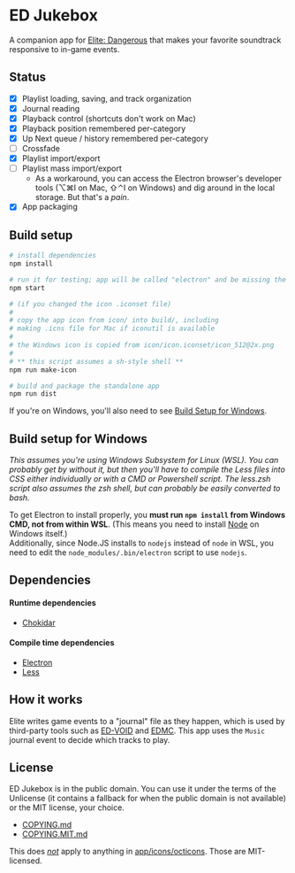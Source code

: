 # ED Jukebox

A companion app for [Elite: Dangerous][ed-official-site] that makes your favorite soundtrack responsive to in-game events.

## Status

- [x] Playlist loading, saving, and track organization
- [x] Journal reading
- [x] Playback control (shortcuts don't work on Mac)
- [x] Playback position remembered per-category
- [x] Up Next queue / history remembered per-category
- [ ] Crossfade
- [x] Playlist import/export
- [ ] Playlist mass import/export
	- As a workaround, you can access the Electron browser's developer tools (⌥⌘I on Mac, ⇧⌃I on Windows) and dig around in the local storage. But that's a _pain_.
- [x] App packaging

## Build setup

```bash
# install dependencies
npm install

# run it for testing; app will be called "electron" and be missing the icon
npm start

# (if you changed the icon .iconset file)
#
# copy the app icon from icon/ into build/, including
# making .icns file for Mac if iconutil is available
#
# the Windows icon is copied from icon/icon.iconset/icon_512@2x.png
#
# ** this script assumes a sh-style shell **
npm run make-icon

# build and package the standalone app
npm run dist
```

If you're on Windows, you'll also need to see [Build Setup for Windows](#build-setup-for-windows).

## Build setup for Windows

_This assumes you're using Windows Subsystem for Linux (WSL). You can probably get by without it, but then you'll have to compile the Less files into CSS either individually or with a CMD or Powershell script. The less.zsh script also assumes the zsh shell, but can probably be easily converted to bash._

To get Electron to install properly, you **must run `npm install` from Windows CMD, not from within WSL**. (This means you need to install [Node][nodejs] on Windows itself.)  
Additionally, since Node.JS installs to `nodejs` instead of `node` in WSL, you need to edit the `node_modules/.bin/electron` script to use `nodejs`.

## Dependencies

#### Runtime dependencies
- [Chokidar][chokidar]

#### Compile time dependencies

- [Electron][electron]
- [Less][less]

## How it works

Elite writes game events to a "journal" file as they happen, which is used by third-party tools such as [ED-VOID][ed-void] and [EDMC][edmc]. This app uses the `Music` journal event to decide which tracks to play.

## License

ED Jukebox is in the public domain. You can use it under the terms of the Unlicense (it contains a fallback for when the public domain is not available) or the MIT license, your choice.

- [COPYING.md](COPYING.md)
- [COPYING.MIT.md](COPYING.MIT.md)

This does _[not](app/icons/octicons/LICENSE.md)_ apply to anything in [app/icons/octicons](app/icons/octicons). Those are MIT-licensed.

<!-- Links -->

[ed-official-site]: https://elitedangerous.com
[nodejs]: https://nodejs.org
[ed-void]: https://ed-void.com
[edmc]: https://github.com/Marginal/EDMarketConnector
[electron]: https://electronjs.org
[less]: https://lesscss.org
[chokidar]: https://npmjs.com/package/chokidar
